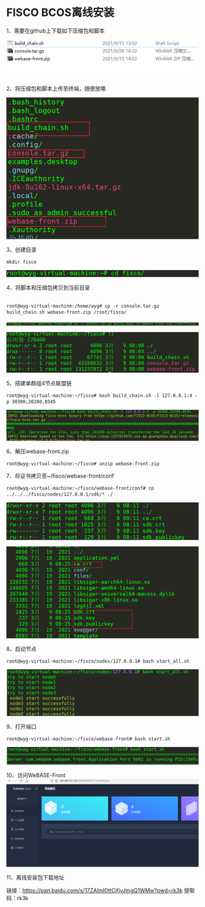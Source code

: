 # FISCO BCOS离线安装

1、需要在github上下载如下压缩包和脚本

![image-20220309075909180](./img/image-20220309075909180.png)

2、将压缩包和脚本上传至终端，随便放哪

![image-20220309080236699](./img/image-20220309080236699.png)

3、创建目录

```
mkdir fisco
```

![image-20220309080413227](./img/image-20220309080413227.png)

4、将脚本和压缩包拷贝到当前目录

```

root@wyg-virtual-machine:/home/wyg# cp -r console.tar.gz build_chain.sh webase-front.zip /root/fisco/
```

![image-20220309080850290](./img/image-20220309080850290.png)

![image-20220309080908892](./img/image-20220309080908892.png)

5、搭建单群组4节点联盟链

```
root@wyg-virtual-machine:~/fisco# bash build_chain.sh -l 127.0.0.1:4 -p 30300,20200,8545
```

![image-20220309081813116](./img/image-20220309081813116.png)

6、解压webase-front.zip

```
root@wyg-virtual-machine:~/fisco# unzip webase-front.zip
```

7、将证书拷贝至~/fisco/webase-front/conf

```
root@wyg-virtual-machine:~/fisco/webase-front/conf# cp ../../../fisco/nodes/127.0.0.1/sdk/* ./
```

![image-20220309082151270](./img/image-20220309082151270.png)

![image-20220309082608273](./img/image-20220309082608273.png)

8、启动节点

```
root@wyg-virtual-machine:~/fisco/nodes/127.0.0.1# bash start_all.sh
```

![image-20220309082725181](./img/image-20220309082725181.png)

9、打开端口

```
root@wyg-virtual-machine:~/fisco/webase-front# bash start.sh
```

![image-20220309082802054](./img/image-20220309082802054.png)

10、访问WeBASE-Front![1](./img/image-20220309083030462.png)



11、离线安装包下载地址

链接：https://pan.baidu.com/s/17ZAImI0ttCjfjyJmgQ1WMw?pwd=rk3k 
		提取码：rk3k 

